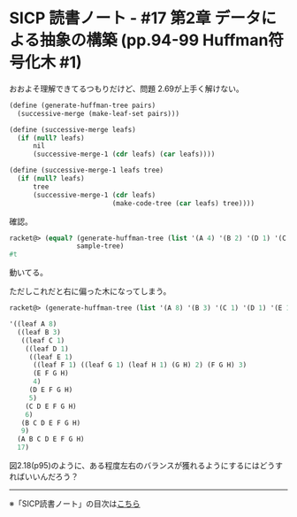 SICP 読書ノート - #17 第2章 データによる抽象の構築 (pp.94-99 Huffman符号化木 #1)
======================================

おおよそ理解できてるつもりだけど、問題 2.69が上手く解けない。

```scheme
(define (generate-huffman-tree pairs)
  (successive-merge (make-leaf-set pairs)))

(define (successive-merge leafs)
  (if (null? leafs)
	  nil
	  (successive-merge-1 (cdr leafs) (car leafs))))

(define (successive-merge-1 leafs tree)
  (if (null? leafs)
	  tree
	  (successive-merge-1 (cdr leafs)
						  (make-code-tree (car leafs) tree))))
```

確認。

```scheme
racket@> (equal? (generate-huffman-tree (list '(A 4) '(B 2) '(D 1) '(C 1)))
				 sample-tree)
#t
```

動いてる。

ただしこれだと右に偏った木になってしまう。

```scheme
racket@> (generate-huffman-tree (list '(A 8) '(B 3) '(C 1) '(D 1) '(E 1) '(F 1) '(G 1) '(H 1)))

'((leaf A 8)
  ((leaf B 3)
   ((leaf C 1)
    ((leaf D 1)
     ((leaf E 1)
      ((leaf F 1) ((leaf G 1) (leaf H 1) (G H) 2) (F G H) 3)
      (E F G H)
      4)
     (D E F G H)
     5)
    (C D E F G H)
    6)
   (B C D E F G H)
   9)
  (A B C D E F G H)
  17)
```

図2.18(p95)のように、ある程度左右のバランスが獲れるようにするにはどうすればいいんだろう？



--------------------------------

※「SICP読書ノート」の目次は[こちら](/entry/sicp/index)


